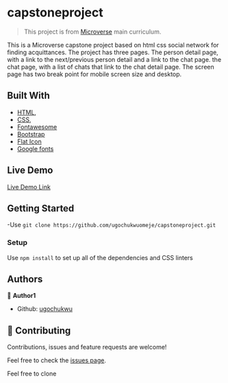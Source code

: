 # capstoneproject

> This project is from [Microverse](https://www.microverse.org/) main curriculum.


This is a Microverse capstone project based on html css social network for finding acquittances. The project has three pages. The person detail page, with a link to the next/previous person detail and a link to the chat page. the chat page, with a list of chats that link to the chat detail page. The screen page has two break point for mobile screen size and desktop.



## Built With

- [HTML](https://developer.mozilla.org/en-US/docs/Web/HTML),
- [CSS](https://www.w3schools.com/css/),
- [Fontawesome](https://fontawesome.com/)
- [Bootstrap](https://www.w3schools.com/bootstrap4/bootstrap_utilities.asp)
- [Flat Icon](https://www.flaticon.com)
- [Google fonts](https://fonts.google.com)


## Live Demo

[Live Demo Link](https://ugochukwuomeje.github.io/capstoneproject/)


## Getting Started

-Use `git clone https://github.com/ugochukwuomeje/capstoneproject.git` 

### Setup
Use `npm install` to set up all of the dependencies and CSS linters

## Authors

👤 **Author1**

- Github: [ugochukwu](https://github.com/ugochukwuomeje)


## 🤝 Contributing

Contributions, issues and feature requests are welcome!

Feel free to check the [issues page](issues/).

Feel free to clone
